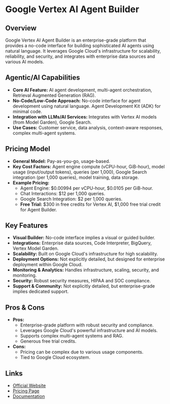 # Google Vertex AI Agent Builder

## Overview
Google Vertex AI Agent Builder is an enterprise-grade platform that provides a no-code interface for building sophisticated AI agents using natural language. It leverages Google Cloud's infrastructure for scalability, reliability, and security, and integrates with enterprise data sources and various AI models.

## Agentic/AI Capabilities
*   **Core AI Feature:** AI agent development, multi-agent orchestration, Retrieval Augmented Generation (RAG).
*   **No-Code/Low-Code Approach:** No-code interface for agent development using natural language. Agent Development Kit (ADK) for minimal code.
*   **Integration with LLMs/AI Services:** Integrates with Vertex AI models (from Model Garden), Google Search.
*   **Use Cases:** Customer service, data analysis, context-aware responses, complex multi-agent systems.

## Pricing Model
*   **General Model:** Pay-as-you-go, usage-based.
*   **Key Cost Factors:** Agent engine compute (vCPU-hour, GiB-hour), model usage (input/output tokens), queries (per 1,000), Google Search integration (per 1,000 queries), model training, data storage.
*   **Example Pricing:**
    *   Agent Engine: $0.00994 per vCPU-hour, $0.0105 per GiB-hour.
    *   Chat Interactions: $12 per 1,000 queries.
    *   Google Search Integration: $2 per 1,000 queries.
    *   **Free Trial:** $300 in free credits for Vertex AI, $1,000 free trial credit for Agent Builder.

## Key Features
*   **Visual Builder:** No-code interface implies a visual or guided builder.
*   **Integrations:** Enterprise data sources, Code Interpreter, BigQuery, Vertex Model Garden.
*   **Scalability:** Built on Google Cloud's infrastructure for high scalability.
*   **Deployment Options:** Not explicitly detailed, but designed for enterprise deployment within Google Cloud.
*   **Monitoring & Analytics:** Handles infrastructure, scaling, security, and monitoring.
*   **Security:** Robust security measures, HIPAA and SOC compliance.
*   **Support & Community:** Not explicitly detailed, but enterprise-grade implies dedicated support.

## Pros & Cons
*   **Pros:**
    *   Enterprise-grade platform with robust security and compliance.
    *   Leverages Google Cloud's powerful infrastructure and AI models.
    *   Supports complex multi-agent systems and RAG.
    *   Generous free trial credits.
*   **Cons:**
    *   Pricing can be complex due to various usage components.
    *   Tied to Google Cloud ecosystem.

## Links
*   [Official Website](https://cloud.google.com/vertex-ai/docs/agent-builder/overview)
*   [Pricing Page](https://cloud.google.com/vertex-ai/pricing#agent-builder)
*   [Documentation](https://cloud.google.com/vertex-ai/docs/agent-builder/overview)